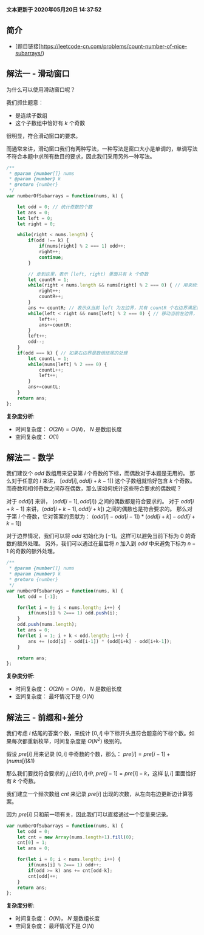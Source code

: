 **文本更新于 2020年05月20日 14:37:52**
## 简介
- [题目链接]https://leetcode-cn.com/problems/count-number-of-nice-subarrays/)

## 解法一 - 滑动窗口
为什么可以使用滑动窗口呢？

我们抓住题意：
- 是连续子数组
- 这个子数组中恰好有 $k$ 个奇数

很明显，符合滑动窗口的要求。

而通常来讲，滑动窗口我们有两种写法，一种写法是窗口大小是单调的，单调写法不符合本题中求所有数目的要求，因此我们采用另外一种写法。

```javascript
/**
 * @param {number[]} nums
 * @param {number} k
 * @return {number}
 */
var numberOfSubarrays = function(nums, k) {

    let odd = 0; // 统计奇数的个数
    let ans = 0;
    let left = 0;
    let right = 0;

    while(right < nums.length) {
        if(odd !== k) {                
            if(nums[right] % 2 === 1) odd++;
            right++;
            continue;
        }

        // 走到这里，表示 [left, right) 里面共有 k 个奇数
        let countR = 1; 
        while(right < nums.length && nums[right] % 2 === 0) { // 用来统计 right 右边有多少个偶数（包含当前 right）, 遇到第一个奇数停止
            right++;
            countR++;
        }
        ans += countR; // 表示从当前 left 为左边界，共有 countR 个右边界满足题意
        while(left < right && nums[left] % 2 === 0) { // 移动当前左边界，如果当前左边界为偶数，那么我们移动左边界不会影响当前子数组里面的奇数个数
            left++;
            ans+=countR;
        }
        left++;
        odd--;
    }
    if(odd === k) { // 如果右边界是数组结尾的处理
        let countL = 1;
        while(nums[left] % 2 === 0) {
            countL++;
            left++;
        }
        ans+=countL;
    }
    return ans;
};
```

**复杂度分析**:
- 时间复杂度： $O(2N) = O(N)$， $N$ 是数组长度
- 空间复杂度： $O(1)$

## 解法二 - 数学
我们建议个 $odd$ 数组用来记录第 $i$ 个奇数的下标，而偶数对于本题是无用的。
那么对于任意的 $i$ 来讲， $[odd[i], odd[i+k-1]]$ 这个子数组就恰好包含 $k$ 个奇数。而奇数和相邻奇数之间存在偶数，那么该如何统计这些符合要求的偶数呢？

对于 $odd[i]$ 来讲， $(odd[i-1], odd[i])$ 之间的偶数都是符合要求的。
对于 $odd[i+k-1]$ 来讲，$(odd[i+k-1], odd[i+k])$ 之间的偶数也是符合要求的。
那么对于第 $i$ 个奇数，它对答案的贡献为： $(odd[i] - odd[i-1])*(odd[i+k] - odd[i+k-1])$

对于边界情况，我们可以将 $odd$ 初始化为 $[-1]$。这样可以避免当前下标为 $0$ 的奇数的额外处理。
另外，我们可以通过在最后将 $n$ 加入到 $odd$ 中来避免下标为 $n-1$ 的奇数的额外处理。

```javascript
/**
 * @param {number[]} nums
 * @param {number} k
 * @return {number}
 */
var numberOfSubarrays = function(nums, k) {
    let odd = [-1];

    for(let i = 0; i < nums.length; i++) {
        if(nums[i] % 2=== 1) odd.push(i);
    }
    odd.push(nums.length);
    let ans = 0;
    for(let i = 1; i + k < odd.length; i++) {
        ans += (odd[i] - odd[i-1]) * (odd[i+k] - odd[i+k-1]);
    }

    return ans;
};
```
**复杂度分析**:
- 时间复杂度： $O(2N) = O(N)$， $N$ 是数组长度
- 空间复杂度： 最坏情况下是 $O(N)$

## 解法三 - 前缀和+差分
我们考虑 $i$ 结尾的答案个数，来统计 $[0, i]$ 中下标开头且符合题意的下标个数。如果每次都重新枚举，时间复杂度是 $O(N^2)$ 级别的。

假设 $pre[i]$ 用来记录 $[0,i]$ 中奇数的个数，那么： $pre[i] = pre[i-1] + (nums[i]\&1)$ 

那么我们要找符合要求的 $j, j 在 [0,i] 中$, $pre[j-1] = pre[i] - k$，这样 $[j, i]$ 里面恰好有 $k$ 个奇数。

我们建立一个频次数组 $cnt$ 来记录 $pre[i]$ 出现的次数，从左向右边更新边计算答案。

因为 $pre[i]$ 只和前一项有关，因此我们可以直接通过一个变量来记录。

```javascript
var numberOfSubarrays = function(nums, k) {
    let odd = 0;
    let cnt = new Array(nums.length+1).fill(0);
    cnt[0] = 1;
    let ans = 0;

    for(let i = 0; i < nums.length; i++) {
        if(nums[i] % 2=== 1) odd++;
        if(odd >= k) ans += cnt[odd-k];
        cnt[odd]++;
    }
    return ans;
};
```

**复杂度分析**:
- 时间复杂度： $O(N)$， $N$ 是数组长度
- 空间复杂度： 最坏情况下是 $O(N)$